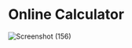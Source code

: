 # Online Calculator
![Screenshot (156)](https://user-images.githubusercontent.com/75586374/113218945-09b0c580-929e-11eb-8a7b-dc5ca6b1d548.png)
